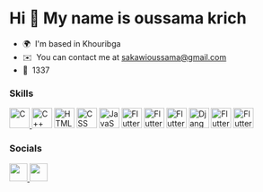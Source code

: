 Hi 👋 My name is oussama krich
==============================

*   🌍  I'm based in Khouribga
*   ✉️  You can contact me at [sakawioussama@gmail.com](mailto:sakawioussama@gmail.com)
*   🧠  1337
### Skills
<p align="left">
      <a href="https://docs.microsoft.com/en-us/cpp/?view=msvc-170" target="_blank" rel="noreferrer">
        <img src="https://raw.githubusercontent.com/danielcranney/readme-generator/main/public/icons/skills/c-colored.svg" width="36" height="36" alt="C" />
      </a>
<a href="https://docs.microsoft.com/en-us/cpp/?view=msvc-170" target="_blank" rel="noreferrer" style="text-decoration: none;">
  <img src="https://img.icons8.com/?size=512&id=40669&format=png" width="36" height="36" alt="C++" />
</a>
  
<a href="https://developer.mozilla.org/en-US/docs/Web/HTML" target="_blank" rel="noreferrer" style="text-decoration: none;">
  <img src="https://img.icons8.com/?size=512&id=20909&format=png" width="36" height="36" alt="HTML" />
</a>

<a href="https://developer.mozilla.org/en-US/docs/Web/CSS" target="_blank" rel="noreferrer" style="text-decoration: none;">
  <img src="https://img.icons8.com/?size=2x&id=21278&format=png" width="36" height="36" alt="CSS" />
</a>

<a href="https://developer.mozilla.org/en-US/docs/Web/JavaScript" target="_blank" rel="noreferrer" style="text-decoration: none;">
  <img src="https://raw.githubusercontent.com/danielcranney/readme-generator/main/public/icons/skills/javascript-colored.svg" width="36" height="36" alt="JavaScript" />
</a>

<a  href="https://tailwindcss.com/" target="_blank" rel="noreferrer" style="text-decoration: none;">
  <img src="https://skillicons.dev/icons?i=tailwind" width="36" height="36" alt="Flutter" />
</a>
  
<a href="https://react.dev/" target="_blank" rel="noreferrer" style="text-decoration: none;">
  <img src="https://skillicons.dev/icons?i=react" width="36" height="36" alt="Flutter" />
</a>

<a href="https://nextjs.org/" target="_blank" rel="noreferrer" style="text-decoration: none;">
  <img src="https://skillicons.dev/icons?i=nextjs" width="36" height="36" alt="Flutter" />
</a>

<a href="https://www.djangoproject.com" target="_blank" rel="noreferrer" style="text-decoration: none;">
  <img src="https://skillicons.dev/icons?i=django" width="36" height="36" alt="Django" />
</a>

<a href="https://flutter.dev/" target="_blank" rel="noreferrer" style="text-decoration: none;">
  <img src="https://skillicons.dev/icons?i=flutter" width="36" height="36" alt="Flutter" />
</a>


<a href="https://www.docker.com/" target="_blank" rel="noreferrer" style="text-decoration: none;">
  <img src="https://skillicons.dev/icons?i=docker" width="36" height="36" alt="Flutter" />
</a>


</p>
                    
 ### Socials
<p align="left">  
  <a href="https://www.twitter.com/OSakawi" target="_blank" rel="noreferrer">
    <img src="https://skillicons.dev/icons?i=twitter" width="32" height="32" />
  </a>
  <a href="linkedin.com/in/oussamakrich/" target="_blank" rel="noreferrer">
    <img src="https://skillicons.dev/icons?i=linkedin" width="32" height="32" />
  </a>

</p>
